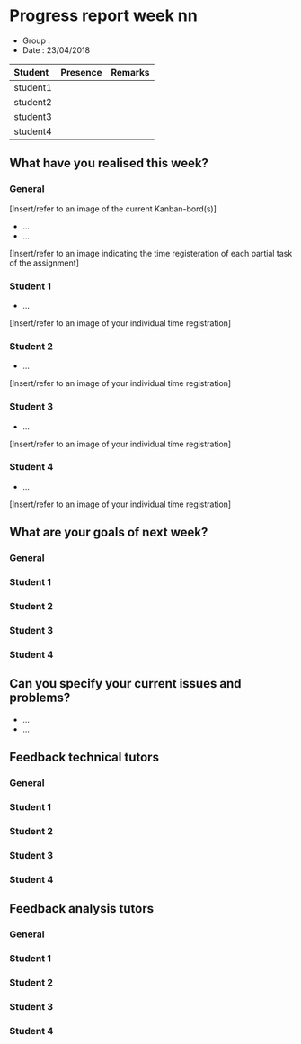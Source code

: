 # Progress report week nn

* Group :
* Date  : 23/04/2018

| Student  | Presence | Remarks |
| :---     | :---     | :---    |
| student1 |          |         |
| student2 |          |         |
| student3 |          |         |
| student4 |          |         |

## What have you realised this week?

### General

[Insert/refer to an image of the current Kanban-bord(s)]

* ...
* ...

[Insert/refer to an image indicating the time registeration of each partial task of the assignment]

### Student 1

* ...

[Insert/refer to an image of your individual time registration]

### Student 2

* ...

[Insert/refer to an image of your individual time registration]

### Student 3

* ...

[Insert/refer to an image of your individual time registration]

### Student 4

* ...

[Insert/refer to an image of your individual time registration]

## What are your goals of next week?

### General
### Student 1
### Student 2
### Student 3
### Student 4

## Can you specify your current issues and problems?

* ...
* ...

## Feedback technical tutors

### General

### Student 1
### Student 2
### Student 3
### Student 4

## Feedback analysis tutors

### General

### Student 1
### Student 2
### Student 3
### Student 4
